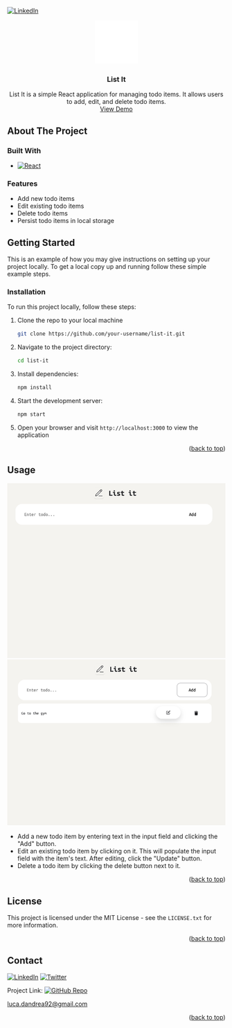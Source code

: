 <!-- Improved compatibility of back to top link: See: https://github.com/othneildrew/Best-README-Template/pull/73 -->
<a name="readme-top"></a>
<!--
*** Thanks for checking out the Best-README-Template. If you have a suggestion
*** that would make this better, please fork the repo and create a pull request
*** or simply open an issue with the tag "enhancement".
*** Don't forget to give the project a star!
*** Thanks again! Now go create something AMAZING! :D
-->



<!-- PROJECT SHIELDS -->
[![LinkedIn][linkedin-shield]][linkedin-url]
<div align="center">
  <img src="src/assets/LogoFast.svg" alt="Logo" width="100" height="100">
  <h3 align="center">List It</h3>
</div>

  <p align="center">
    List It is a simple React application for managing todo items. It allows users to add, edit, and delete todo items.
    <br />
    <a href="https://react-list-it.netlify.app">View Demo</a></p>
</div>

<!-- ABOUT THE PROJECT -->
## About The Project

### Built With

* [![React][React.js]][React-url]

<!-- FEATURES -->
### Features
* Add new todo items
* Edit existing todo items
* Delete todo items
* Persist todo items in local storage

<!-- GETTING STARTED -->
## Getting Started

This is an example of how you may give instructions on setting up your project locally.
To get a local copy up and running follow these simple example steps.

### Installation

To run this project locally, follow these steps:
1. Clone the repo to your local machine
   ```sh
   git clone https://github.com/your-username/list-it.git
   ```
2. Navigate to the project directory:
   ```sh
   cd list-it
   ```
3. Install dependencies:
   ```js
   npm install
   ```
4. Start the development server:
   ```js
   npm start
   ```
5. Open your browser and visit `http://localhost:3000` to view the application

<p align="right">(<a href="#readme-top">back to top</a>)</p>

<!-- USAGE EXAMPLES-->
## Usage

![Screenshot 1](src/assets/screenshot1.png)
![Screenshot 2](src/assets/screenshot2.png)

* Add a new todo item by entering text in the input field and clicking the "Add" button.
* Edit an existing todo item by clicking on it. This will populate the input field with the item's text. After editing, click the "Update" button.
* Delete a todo item by clicking the delete button next to it.

<p align="right">(<a href="#readme-top">back to top</a>)</p>

<!-- LICENSE -->
## License

This project is licensed under the MIT License - see the `LICENSE.txt` for more information.

<p align="right">(<a href="#readme-top">back to top</a>)</p>

<!-- CONTACT -->
## Contact
[![LinkedIn](https://img.shields.io/badge/LinkedIn--blue?style=social&logo=linkedin)](https://www.linkedin.com/in/lucadand) [![Twitter](https://img.shields.io/twitter/follow/LucaDAndrea92?style=social)](https://twitter.com/LucaDAndrea92)

Project Link:  [![GitHub Repo](https://img.shields.io/badge/GitHub-Repo-green?logo=github)](https://github.com/lucadand/reactjs-todolist)

[luca.dandrea92@gmail.com](mailto:luca.dandrea92@gmail.com)

<p align="right">(<a href="#readme-top">back to top</a>)</p>


<!-- MARKDOWN LINKS & IMAGES -->
<!-- https://www.markdownguide.org/basic-syntax/#reference-style-links -->

[linkedin-shield]: https://img.shields.io/badge/-LinkedIn-black.svg?style=for-the-badge&logo=linkedin&colorB=555
[linkedin-url]: https://www.linkedin.com/in/lucadand
[React.js]: https://img.shields.io/badge/React-20232A?style=for-the-badge&logo=react&logoColor=61DAFB
[React-url]: https://reactjs.org/
